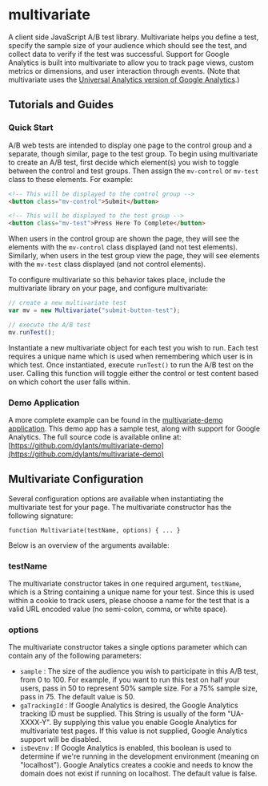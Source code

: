 # multivariate #

A client side JavaScript A/B test library. Multivariate helps you define a test, specify the sample size of your audience which should see the test, and collect data to verify if the test was successful. Support for Google Analytics is built into multivariate to allow you to track page views, custom metrics or dimensions, and user interaction through events. (Note that multivariate uses the [Universal Analytics version of Google Analytics](https://developers.google.com/analytics/devguides/collection/analyticsjs/).)

## Tutorials and Guides ##

### Quick Start ###

A/B web tests are intended to display one page to the control group and a separate, though similar, page to the test group. To begin using multivariate to create an A/B test, first decide which element(s) you wish to toggle between the control and test groups. Then assign the <code>mv-control</code> or <code>mv-test</code> class to these elements.  For example:

```HTML
<!-- This will be displayed to the control group -->
<button class="mv-control">Submit</button>

<!-- This will be displayed to the test group -->
<button class="mv-test">Press Here To Complete</button>
```

When users in the control group are shown the page, they will see the elements with the <code>mv-control</code> class displayed (and not test elements). Similarly, when users in the test group view the page, they will see elements with the <code>mv-test</code> class displayed (and not control elements).

To configure multivariate so this behavior takes place, include the multivariate library on your page, and configure multivariate:

```JavaScript
// create a new multivariate test
var mv = new Multivariate("submit-button-test");

// execute the A/B test
mv.runTest();
```

Instantiate a new multivariate object for each test you wish to run. Each test requires a unique name which is used when remembering which user is in which test. Once instantiated, execute <code>runTest()</code> to run the A/B test on the user. Calling this function will toggle either the control or test content based on which cohort the user falls within.

### Demo Application ###

A more complete example can be found in the [multivariate-demo application](https://github.com/dylants/multivariate-demo). This demo app has a sample test, along with support for Google Analytics. The full source code is available online at: [https://github.com/dylants/multivariate-demo](https://github.com/dylants/multivariate-demo)

## Multivariate Configuration ##

Several configuration options are available when instantiating the multivariate test for your page. The multivariate constructor has the following signature:

<code>function Multivariate(testName, options) { ... }</code>

Below is an overview of the arguments available:

### testName ###

The multivariate constructor takes in one required argument, <code>testName</code>, which is a String containing a unique name for your test. Since this is used within a cookie to track users, please choose a name for the test that is a valid URL encoded value (no semi-colon, comma, or white space).

### options ###

The multivariate constructor takes a single options parameter which can contain any of the following parameters:

<ul>
<li><code>sample</code> :  The size of the audience you wish to participate in this A/B test, from 0 to 100. For example, if you want to run this test on half your users, pass in 50 to represent 50% sample size. For a 75% sample size, pass in 75. The default value is 50.</li>
<li><code>gaTrackingId</code> : If Google Analytics is desired, the Google Analytics tracking ID must be supplied. This String is usually of the form "UA-XXXX-Y". By supplying this value you enable Google Analytics for multivariate test pages. If this value is not supplied, Google Analytics support will be disabled.</li>
<li><code>isDevEnv</code> : If Google Analytics is enabled, this boolean is used to determine if we're running in the development environment (meaning on "localhost"). Google Analytics creates a cookie and needs to know the domain does not exist if running on localhost. The default value is false.</li>
</ul>